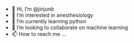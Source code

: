 - 👋 Hi, I’m @jinjunb
- 👀 I’m interested in anesthesiology
- 🌱 I’m currently learning python
- 💞️ I’m looking to collaborate on machine learning
- 📫 How to reach me ...

<!---
jinjunb/jinjunb is a ✨ special ✨ repository because its `README.md` (this file) appears on your GitHub profile.
You can click the Preview link to take a look at your changes.
--->
